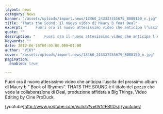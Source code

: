 ```yaml
---
layout: news
category: News
banner: "/assets/uploads/import.news/18460_243337455679_8008150_n.jpg"
title: "Thats the Sound: il nuovo video di Maury B feat Deal"
excerpt: "    Fuori ora il nuovo attesissimo video che anticipa l’uscita del prossimo album di Maury b ” Book of Rhymes”.  THATS THE SOUND è il titolo del pezzo che vede la collaborazione di Deal, produzione affidata a Big Things, Video Editing by Cine ProDuck.   [youtube]http://www.youtube.com/watch?v=0V1itFBtIDs[/youtube"
quote: ""
description: "    Fuori ora il nuovo attesissimo video che anticipa l’uscita del prossimo album di Maury b ” Book of Rhymes”.  THATS THE SOUND è il titolo del pezzo che vede la collaborazione di Deal, produzione affidata a Big Things, Video Editing by Cine ProDuck.   [youtube]http://www.youtube.com/watch?v=0V1itFBtIDs[/youtube"
keywords: ""
date: 2012-06-16T00:00:00.000+01:00
author: "VIKY"
cover: "/assets/uploads/import.news/18460_243337455679_8008150_n.jpg"
pagination:
  enabled: true

---
```


Fuori ora il nuovo attesissimo video che anticipa l’uscita del prossimo album di Maury b ” Book of Rhymes”. THATS THE SOUND è il titolo del pezzo che vede la collaborazione di Deal, produzione affidata a Big Things, Video Editing by Cine ProDuck.

\[youtube\]http://www.youtube.com/watch?v=0V1itFBtIDs\[/youtube\]